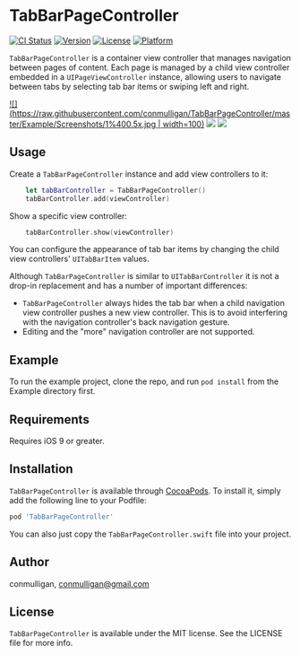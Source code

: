 # TabBarPageController

[![CI Status](https://img.shields.io/travis/conmulligan/TabBarPageController.svg)](https://travis-ci.org/conmulligan/TabBarPageController)
[![Version](https://img.shields.io/cocoapods/v/TabBarPageController.svg)](https://cocoapods.org/pods/TabBarPageController)
[![License](https://img.shields.io/cocoapods/l/TabBarPageController.svg)](https://cocoapods.org/pods/TabBarPageController)
[![Platform](https://img.shields.io/cocoapods/p/TabBarPageController.svg)](https://cocoapods.org/pods/TabBarPageController)

`TabBarPageController` is a container view controller that manages navigation between pages of content. Each page is managed by a child view controller embedded in a `UIPageViewController` instance, allowing users to navigate between tabs by selecting tab bar items or swiping left and right.

[![](https://raw.githubusercontent.com/conmulligan/TabBarPageController/master/Example/Screenshots/1%400.5x.jpg | width=100)](https://raw.githubusercontent.com/conmulligan/TabBarPageController/master/Example/Screenshots/1%400.5x.jpg)
[![](https://raw.githubusercontent.com/conmulligan/TabBarPageController/master/Example/Screenshots/2%400.5x.jpg)](https://raw.githubusercontent.com/conmulligan/TabBarPageController/master/Example/Screenshots/2%400.5x.jpg)
[![](https://raw.githubusercontent.com/conmulligan/TabBarPageController/master/Example/Screenshots/3%400.5x.jpg)](https://raw.githubusercontent.com/conmulligan/TabBarPageController/master/Example/Screenshots/3%400.5x.jpg)

## Usage

Create a `TabBarPageController` instance and add view controllers to it:

```swift
    let tabBarController = TabBarPageController()
    tabBarController.add(viewController)
```

Show a specific view controller:

```swift
    tabBarController.show(viewController)
```

You can configure the appearance of tab bar items by changing the child view controllers' `UITabBarItem` values.

Although `TabBarPageController` is similar to `UITabBarController` it is not a drop-in replacement and has a number of important differences:

- `TabBarPageController` always hides the tab bar when a child navigation view controller pushes a new view controller. This is to avoid interfering with the navigation controller's back navigation gesture.
- Editing and the "more" navigation controller are not supported.

## Example

To run the example project, clone the repo, and run `pod install` from the Example directory first.

## Requirements

Requires iOS 9 or greater.

## Installation

`TabBarPageController` is available through [CocoaPods](https://cocoapods.org). To install it, simply add the following line to your Podfile:

```ruby
pod 'TabBarPageController'
```

You can also just copy the `TabBarPageController.swift` file into your project.

## Author

conmulligan, conmulligan@gmail.com

## License

`TabBarPageController` is available under the MIT license. See the LICENSE file for more info.
